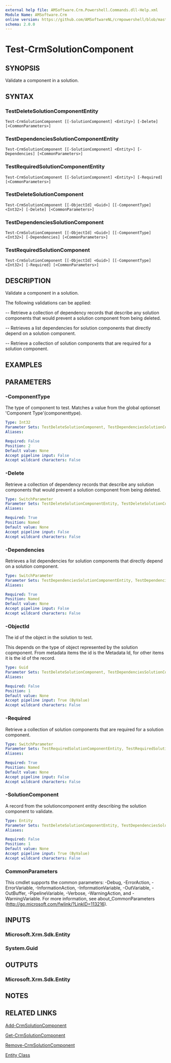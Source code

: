 ```yaml
---
external help file: AMSoftware.Crm.Powershell.Commands.dll-Help.xml
Module Name: AMSoftware.Crm
online version: https://github.com/AMSoftwareNL/crmpowershell/blob/master/docs/Test-CrmSolutionComponent.md
schema: 2.0.0
---
```


# Test-CrmSolutionComponent

## SYNOPSIS
Validate a component in a solution.

## SYNTAX

### TestDeleteSolutionComponentEntity
```
Test-CrmSolutionComponent [[-SolutionComponent] <Entity>] [-Delete] [<CommonParameters>]
```

### TestDependenciesSolutionComponentEntity
```
Test-CrmSolutionComponent [[-SolutionComponent] <Entity>] [-Dependencies] [<CommonParameters>]
```

### TestRequiredSolutionComponentEntity
```
Test-CrmSolutionComponent [[-SolutionComponent] <Entity>] [-Required] [<CommonParameters>]
```

### TestDeleteSolutionComponent
```
Test-CrmSolutionComponent [[-ObjectId] <Guid>] [[-ComponentType] <Int32>] [-Delete] [<CommonParameters>]
```

### TestDependenciesSolutionComponent
```
Test-CrmSolutionComponent [[-ObjectId] <Guid>] [[-ComponentType] <Int32>] [-Dependencies] [<CommonParameters>]
```

### TestRequiredSolutionComponent
```
Test-CrmSolutionComponent [[-ObjectId] <Guid>] [[-ComponentType] <Int32>] [-Required] [<CommonParameters>]
```

## DESCRIPTION
Validate a component in a solution.

The following validations can be applied:

 -- Retrieve a collection of dependency records that describe any solution components that would prevent a solution component from being deleted.
 
 -- Retrieves a list dependencies for solution components that directly depend on a solution component.
 
 -- Retrieve a collection of solution components that are required for a solution component.

## EXAMPLES

## PARAMETERS

### -ComponentType
The type of component to test. Matches a value from the global optionset 'Component Type'(componenttype).

```yaml
Type: Int32
Parameter Sets: TestDeleteSolutionComponent, TestDependenciesSolutionComponent, TestRequiredSolutionComponent
Aliases:

Required: False
Position: 2
Default value: None
Accept pipeline input: False
Accept wildcard characters: False
```

### -Delete
Retrieve a collection of dependency records that describe any solution components that would prevent a solution component from being deleted.

```yaml
Type: SwitchParameter
Parameter Sets: TestDeleteSolutionComponentEntity, TestDeleteSolutionComponent
Aliases:

Required: True
Position: Named
Default value: None
Accept pipeline input: False
Accept wildcard characters: False
```

### -Dependencies
Retrieves a list dependencies for solution components that directly depend on a solution component. 

```yaml
Type: SwitchParameter
Parameter Sets: TestDependenciesSolutionComponentEntity, TestDependenciesSolutionComponent
Aliases:

Required: True
Position: Named
Default value: None
Accept pipeline input: False
Accept wildcard characters: False
```

### -ObjectId
The id of the object in the solution to test. 

This depends on the type of object represented by the solution copmponent. From metadata items the id is the Metadata Id, for other items it is the id of the record.

```yaml
Type: Guid
Parameter Sets: TestDeleteSolutionComponent, TestDependenciesSolutionComponent, TestRequiredSolutionComponent
Aliases:

Required: False
Position: 1
Default value: None
Accept pipeline input: True (ByValue)
Accept wildcard characters: False
```

### -Required
Retrieve a collection of solution components that are required for a solution component.

```yaml
Type: SwitchParameter
Parameter Sets: TestRequiredSolutionComponentEntity, TestRequiredSolutionComponent
Aliases:

Required: True
Position: Named
Default value: None
Accept pipeline input: False
Accept wildcard characters: False
```

### -SolutionComponent
A record from the solutioncomponent entity describing the solution component to validate.

```yaml
Type: Entity
Parameter Sets: TestDeleteSolutionComponentEntity, TestDependenciesSolutionComponentEntity, TestRequiredSolutionComponentEntity
Aliases:

Required: False
Position: 1
Default value: None
Accept pipeline input: True (ByValue)
Accept wildcard characters: False
```

### CommonParameters
This cmdlet supports the common parameters: -Debug, -ErrorAction, -ErrorVariable, -InformationAction, -InformationVariable, -OutVariable, -OutBuffer, -PipelineVariable, -Verbose, -WarningAction, and -WarningVariable. For more information, see about_CommonParameters (http://go.microsoft.com/fwlink/?LinkID=113216).

## INPUTS

### Microsoft.Xrm.Sdk.Entity
### System.Guid
## OUTPUTS

### Microsoft.Xrm.Sdk.Entity
## NOTES

## RELATED LINKS

[Add-CrmSolutionComponent](Add-CrmSolutionComponent.md)

[Get-CrmSolutionComponent](Get-CrmSolutionComponent.md)

[Remove-CrmSolutionComponent](Remove-CrmSolutionComponent.md)

[Entity Class](https://msdn.microsoft.com/library/microsoft.xrm.sdk.entity.aspx)
